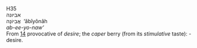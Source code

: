 H35  
אביּונה  
אֲבִיוֹנָה ‎ ‘ăbı̂yônâh  
*ab-ee-yo-naw‘*  
From [14](h0014) provocative of *desire*; the *caper* berry (from its
*stimulative* taste): - desire.  
